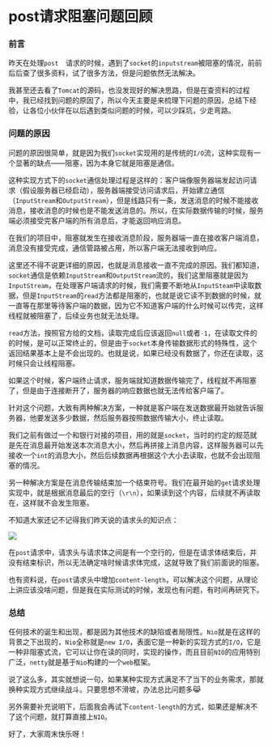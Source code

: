 # post请求阻塞问题回顾

### 前言

昨天在处理`post	`请求的时候，遇到了`socket`的`inputstream`被阻塞的情况，前前后后查了很多资料，试了很多方法，但是问题依然无法解决。

我甚至还去看了`Tomcat`的源码，也没发现好的解决思路，但是在查资料的过程中，我已经找到问题的原因了，所以今天主要是来梳理下问题的原因，总结下经验，让各位小伙伴在以后遇到类似问题的时候，可以少踩坑，少走弯路。

### 问题的原因

问题的原因很简单，就是因为我们`socket`实现用的是传统的`I/O`流，这种实现有一个显著的缺点——阻塞，因为本身它就是阻塞是通信。

这种实现方式下的`socket`通信处理过程是这样的：客户端像服务器端发起访问请求（假设服务器已经启动），服务器端接受访问请求后，开始建立通信（`InputStream`和`OutputStream`），但是线路只有一条，发送消息的时候不能接收消息，接收消息的时候也是不能发送消息的。所以，在实际数据传输的时候，服务端必须接受完客户端的所有消息后，才能返回响应消息。

在我们的项目中，阻塞就发生在接收消息阶段，服务器端一直在接收客户端消息，消息没有接受完成，通信管路被占用，所以客户端无法接收到响应。

这里还不得不说更详细的原因，也就是消息接收一直不完成的原因。我们都知道，`socket`通信是依赖`InputStream`和`OutputStream`流的，我们这里阻塞就是因为`InputStream`，在处理客户端请求的时候，我们需要不断地从`InputSteam`中读取数据，但是`InputStream`的`read`方法都是阻塞的，也就是说它读不到数据的时候，就一直等在那里等待客户端的数据，因为它不知道客户端的什么时候可以传完，这样线程就被阻塞了，后续业务也就无法处理。

`read`方法，按照官方给的文档，读取完成后应该返回`null`或者`-1`，在读取文件的的时候，是可以正常终止的，但是由于`socket`本身传输数据形式的特殊性，这个返回结果基本上是不会出现的。也就是说，如果已经没有数据了，你还在读取，这时候只会让线程阻塞。

如果这个时候，客户端终止请求，服务端就知道数据传输完了，线程就不再阻塞了，但是由于连接断开了，服务器的响应数据也就无法传给客户端了。

针对这个问题，大致有两种解决方案，一种就是客户端在发送数据最开始就告诉服务器，他要发送多少数据，然后服务器按照数据传输大小，终止读取。

我们之前有做过一个和银行对接的项目，用的就是`socket`，当时的约定的规范就是先在消息最开始发送本次消息大小，然后再拼接上消息内容，这样服务器可以先接收一个`int`的消息大小，然后后续数据再根据这个大小去读取，也就不会出现阻塞的情况。

另一种解决方案是在消息传输结束加一个结束符号。我们在最开始的`get`请求处理实现中，就是根据消息最后的空行（`\r\n`），如果读到这个内容，后续就不再读取在，这样就不会发生阻塞。

不知道大家还记不记得我们昨天说的请求头的知识点：

![](https://gitee.com/sysker/picBed/raw/master/images/20210602171928.png)

在`post`请求中，请求头与请求体之间是有一个空行的，但是在请求体结束后，并没有结束标识，所以无法确定啥时候请求体完成，这就导致了我们前面说的阻塞。

也有资料说，在`post`请求头中增加`content-length`，可以解决这个问题，从理论上讲应该没啥问题，但是我在实际测试的时候，发现也有问题，有时间再研究下。

### 总结

任何技术的诞生和出现，都是因为其他技术的缺陷或者局限性。`Nio`就是在这样的背景之下出现的，`Nio`全称就是`new I/O`，表面它是一种新的实现方式的`I/O`，它是一种非阻塞式流，它可以让你在读的同时，实现的操作，而且目前`NIO`的应用特别广泛，`netty`就是基于`Nio`构建的一个`web`框架。

说了这么多，其实就想说一句，如果某种实现方式满足不了当下的业务需求，那就换种实现方式继续战斗。只要思想不滑坡，办法总比问题多😹

另外需要补充说明下，后面我会再试下`content-length`的方式，如果还是解决不了这个问题，就打算直接上`NIO`。

好了，大家周末快乐呀！

